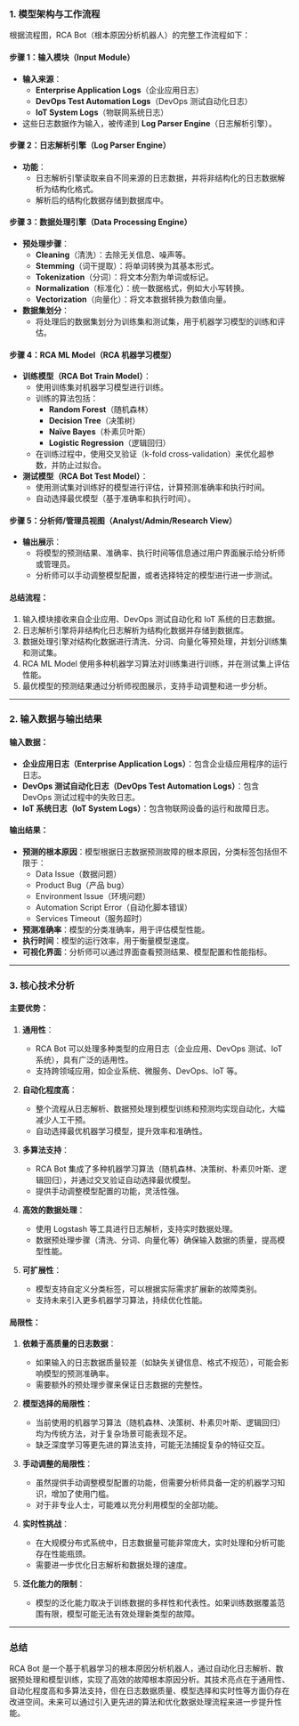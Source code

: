 ### 1. 模型架构与工作流程

根据流程图，RCA Bot（根本原因分析机器人）的完整工作流程如下：

#### **步骤 1：输入模块（Input Module）**
- **输入来源**：
  - **Enterprise Application Logs**（企业应用日志）
  - **DevOps Test Automation Logs**（DevOps 测试自动化日志）
  - **IoT System Logs**（物联网系统日志）
- 这些日志数据作为输入，被传递到 **Log Parser Engine**（日志解析引擎）。

#### **步骤 2：日志解析引擎（Log Parser Engine）**
- **功能**：
  - 日志解析引擎读取来自不同来源的日志数据，并将非结构化的日志数据解析为结构化格式。
  - 解析后的结构化数据存储到数据库中。

#### **步骤 3：数据处理引擎（Data Processing Engine）**
- **预处理步骤**：
  - **Cleaning**（清洗）：去除无关信息、噪声等。
  - **Stemming**（词干提取）：将单词转换为其基本形式。
  - **Tokenization**（分词）：将文本分割为单词或标记。
  - **Normalization**（标准化）：统一数据格式，例如大小写转换。
  - **Vectorization**（向量化）：将文本数据转换为数值向量。
- **数据集划分**：
  - 将处理后的数据集划分为训练集和测试集，用于机器学习模型的训练和评估。

#### **步骤 4：RCA ML Model（RCA 机器学习模型）**
- **训练模型（RCA Bot Train Model）**：
  - 使用训练集对机器学习模型进行训练。
  - 训练的算法包括：
    - **Random Forest**（随机森林）
    - **Decision Tree**（决策树）
    - **Naïve Bayes**（朴素贝叶斯）
    - **Logistic Regression**（逻辑回归）
  - 在训练过程中，使用交叉验证（k-fold cross-validation）来优化超参数，并防止过拟合。
- **测试模型（RCA Bot Test Model）**：
  - 使用测试集对训练好的模型进行评估，计算预测准确率和执行时间。
  - 自动选择最优模型（基于准确率和执行时间）。

#### **步骤 5：分析师/管理员视图（Analyst/Admin/Research View）**
- **输出展示**：
  - 将模型的预测结果、准确率、执行时间等信息通过用户界面展示给分析师或管理员。
  - 分析师可以手动调整模型配置，或者选择特定的模型进行进一步测试。

#### **总结流程**：
1. 输入模块接收来自企业应用、DevOps 测试自动化和 IoT 系统的日志数据。
2. 日志解析引擎将非结构化日志解析为结构化数据并存储到数据库。
3. 数据处理引擎对结构化数据进行清洗、分词、向量化等预处理，并划分训练集和测试集。
4. RCA ML Model 使用多种机器学习算法对训练集进行训练，并在测试集上评估性能。
5. 最优模型的预测结果通过分析师视图展示，支持手动调整和进一步分析。

---

### 2. 输入数据与输出结果

#### **输入数据**：
- **企业应用日志（Enterprise Application Logs）**：包含企业级应用程序的运行日志。
- **DevOps 测试自动化日志（DevOps Test Automation Logs）**：包含 DevOps 测试过程中的失败日志。
- **IoT 系统日志（IoT System Logs）**：包含物联网设备的运行和故障日志。

#### **输出结果**：
- **预测的根本原因**：模型根据日志数据预测故障的根本原因，分类标签包括但不限于：
  - Data Issue（数据问题）
  - Product Bug（产品 bug）
  - Environment Issue（环境问题）
  - Automation Script Error（自动化脚本错误）
  - Services Timeout（服务超时）
- **预测准确率**：模型的分类准确率，用于评估模型性能。
- **执行时间**：模型的运行效率，用于衡量模型速度。
- **可视化界面**：分析师可以通过界面查看预测结果、模型配置和性能指标。

---

### 3. 核心技术分析

#### **主要优势**：
1. **通用性**：
   - RCA Bot 可以处理多种类型的应用日志（企业应用、DevOps 测试、IoT 系统），具有广泛的适用性。
   - 支持跨领域应用，如企业系统、微服务、DevOps、IoT 等。

2. **自动化程度高**：
   - 整个流程从日志解析、数据预处理到模型训练和预测均实现自动化，大幅减少人工干预。
   - 自动选择最优机器学习模型，提升效率和准确性。

3. **多算法支持**：
   - RCA Bot 集成了多种机器学习算法（随机森林、决策树、朴素贝叶斯、逻辑回归），并通过交叉验证自动选择最优模型。
   - 提供手动调整模型配置的功能，灵活性强。

4. **高效的数据处理**：
   - 使用 Logstash 等工具进行日志解析，支持实时数据处理。
   - 数据预处理步骤（清洗、分词、向量化等）确保输入数据的质量，提高模型性能。

5. **可扩展性**：
   - 模型支持自定义分类标签，可以根据实际需求扩展新的故障类别。
   - 支持未来引入更多机器学习算法，持续优化性能。

#### **局限性**：
1. **依赖于高质量的日志数据**：
   - 如果输入的日志数据质量较差（如缺失关键信息、格式不规范），可能会影响模型的预测准确率。
   - 需要额外的预处理步骤来保证日志数据的完整性。

2. **模型选择的局限性**：
   - 当前使用的机器学习算法（随机森林、决策树、朴素贝叶斯、逻辑回归）均为传统方法，对于复杂场景可能表现不足。
   - 缺乏深度学习等更先进的算法支持，可能无法捕捉复杂的特征交互。

3. **手动调整的局限性**：
   - 虽然提供手动调整模型配置的功能，但需要分析师具备一定的机器学习知识，增加了使用门槛。
   - 对于非专业人士，可能难以充分利用模型的全部功能。

4. **实时性挑战**：
   - 在大规模分布式系统中，日志数据量可能非常庞大，实时处理和分析可能存在性能瓶颈。
   - 需要进一步优化日志解析和数据处理的速度。

5. **泛化能力的限制**：
   - 模型的泛化能力取决于训练数据的多样性和代表性。如果训练数据覆盖范围有限，模型可能无法有效处理新类型的故障。

---

### **总结**
RCA Bot 是一个基于机器学习的根本原因分析机器人，通过自动化日志解析、数据预处理和模型训练，实现了高效的故障根本原因分析。其技术亮点在于通用性、自动化程度高和多算法支持，但在日志数据质量、模型选择和实时性等方面仍存在改进空间。未来可以通过引入更先进的算法和优化数据处理流程来进一步提升性能。